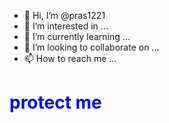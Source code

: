 - 👋 Hi, I’m @pras1221
- 👀 I’m interested in ...
- 🌱 I’m currently learning ...
- 💞️ I’m looking to collaborate on ...
- 📫 How to reach me ...

<!---
pras1221/pras1221 is a ✨ special ✨ repository because its `README.md` (this file) appears on your GitHub profile.
You can click the Preview link to take a look at your changes.
---><html>
<head><title>
hello krishna</title></head>
<body>
<h1 style = color:blue;> protect me
</h1>
</body>
</html>
